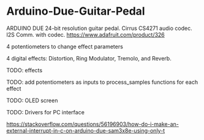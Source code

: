 # Arduino-Due-Guitar-Pedal

ARDUINO DUE 24-bit resolution guitar pedal.
Cirrus CS4271 audio codec. 
I2S Comm. with codec.
https://www.adafruit.com/product/326

4 potentiometers to change effect parameters

4 digital effects: Distortion, Ring Modulator, Tremolo, and Reverb.

TODO: effects

TODO: add potentiometers as inputs to process_samples functions for each effect

TODO: OLED screen

TODO: Drivers for PC interface

https://stackoverflow.com/questions/56196903/how-do-i-make-an-external-interrupt-in-c-on-arduino-due-sam3x8e-using-only-t


